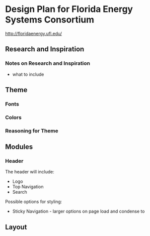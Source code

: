 # Design Plan for Florida Energy Systems Consortium
<http://floridaenergy.ufl.edu/>

## Research and Inspiration

### Notes on Research and Inspiration
- what to include

## Theme
### Fonts
### Colors

### Reasoning for Theme

## Modules
### Header
The header will include:
* Logo
* Top Navigation
* Search

Possible options for styling:
* Sticky Navigation - larger options on page load and condense to 

###

## Layout



